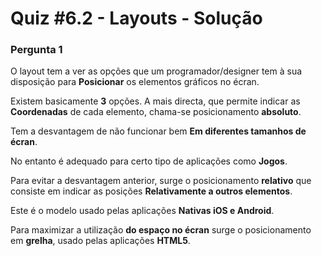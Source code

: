 # Quiz #6.2 - Layouts - Solução

### Pergunta 1

O layout tem a ver as opções que um programador/designer tem à sua disposição para **Posicionar** os elementos gráficos no écran.

Existem basicamente **3** opções. A mais directa, que permite indicar as **Coordenadas** de cada elemento, chama-se posicionamento **absoluto**.

Tem a desvantagem de não funcionar bem **Em diferentes tamanhos de écran**.

No entanto é adequado para certo tipo de aplicações como **Jogos**.

Para evitar a desvantagem anterior, surge o posicionamento **relativo** que consiste em indicar as posições **Relativamente a outros elementos**.

Este é o modelo usado pelas aplicações **Nativas iOS e Android**.

Para maximizar a utilização **do espaço no écran** surge o posicionamento em **grelha**, usado pelas aplicações **HTML5**. 